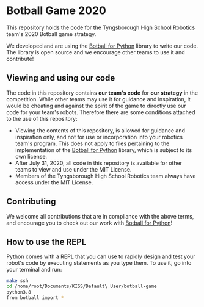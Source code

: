 # Botball Game 2020

This repository holds the code for the Tyngsborough High School Robotics team's 2020 Botball game strategy.

We developed and are using the [Botball for Python](https://github.com/tyngsboroughrobotics/botball) library to write our code. The library is open source and we encourage other teams to use it and contribute!

## Viewing and using our code

The code in this repository contains **our team's code** for **our strategy** in the competition. While other teams may use it for guidance and inspiration, it would be cheating and against the spirit of the game to directly use our code for your team's robots. Therefore there are some conditions attached to the use of this repository:

 - Viewing the contents of this repository, is allowed for guidance and inspiration only, and not for use or incorporation into your robotics team's program. This does not apply to files pertaining to the implementation of the [Botball for Python](https://github.com/tyngsboroughrobotics/botball) library, which is subject to its own license.
 - After July 31, 2020, all code in this repository is available for other teams to view and use under the MIT License.
 - Members of the Tyngsborough High School Robotics team always have access under the MIT License.

## Contributing

We welcome all contributions that are in compliance with the above terms, and encourage you to check out our work with [Botball for Python](https://github.com/tyngsboroughrobotics/botball)!

## How to use the REPL

Python comes with a REPL that you can use to rapidly design and test your robot's code by executing statements as you type them. To use it, go into your terminal and run:

```bash
make ssh
cd /home/root/Documents/KISS/Default\ User/botball-game
python3.8
from botball import *
```
